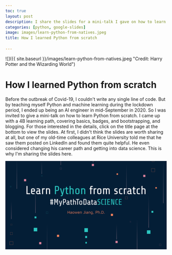 ```yaml
---
toc: true
layout: post
description: I share the slides for a mini-talk I gave on how to learn Python from scratch.  
categories: [python, google-slides]
image: images/learn-python-from-natives.jpeg
title: How I learned Python from scratch

---
```

![]({{ site.baseurl }}/images/learn-python-from-natives.jpeg "Credit: Harry Potter and the Wizarding World")

# How I learned Python from scratch

Before the outbreak of Covid-19, I couldn't write any single line of code. But by teaching myself Python and machine learning during the lockdown period, I ended up being an AI engineer in mid-September in 2020. So I was invited to give a mini-talk on how to learn Python from scratch. I came up with a 4B learning path, covering basics, badges, and bootstrapping, and blogging. For those interested in the details, click on the title page at the bottom to view the slides. At first, I didn't think the slides are worth sharing at all, but one of my old-time colleagues at Rice University told me that he saw them posted on LinkedIn and found them quite helpful. He even considered changing his career path and getting into data science. This is why I'm sharing the slides here. 

[![slides](images/learn-python-from-scratch.png)](https://howard-haowen.github.io/blog.ai/pdf/Learn-Python-from-scratch.pdf)
